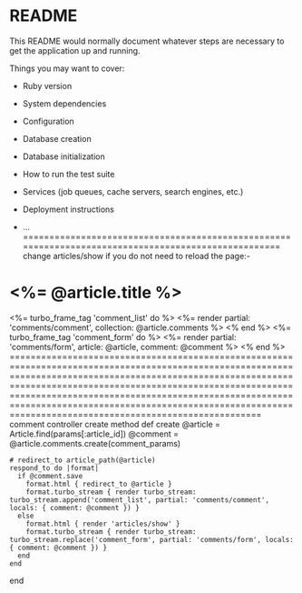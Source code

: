 # README

This README would normally document whatever steps are necessary to get the
application up and running.

Things you may want to cover:

* Ruby version

* System dependencies

* Configuration

* Database creation

* Database initialization

* How to run the test suite

* Services (job queues, cache servers, search engines, etc.)

* Deployment instructions

* ...
====================================================================================================
change articles/show if you do not need to reload the page:-

<div>
  <h1><%= @article.title %></h1>
  <%= turbo_frame_tag 'comment_list' do %>
    <%= render partial: 'comments/comment', collection: @article.comments %>
  <% end %>
  <%= turbo_frame_tag 'comment_form' do %>
    <%= render partial: 'comments/form',  article: @article, comment: @comment %>
  <% end %>
</div>
====================================================================================================================================================================================================================================================================================================================================================================================
comment controller create method 
def create
    @article = Article.find(params[:article_id])
    @comment = @article.comments.create(comment_params)
    
    # redirect_to article_path(@article)
    respond_to do |format|
      if @comment.save
        format.html { redirect_to @article }
        format.turbo_stream { render turbo_stream: turbo_stream.append('comment_list', partial: 'comments/comment', locals: { comment: @comment }) }
      else
        format.html { render 'articles/show' }
        format.turbo_stream { render turbo_stream: turbo_stream.replace('comment_form', partial: 'comments/form', locals: { comment: @comment }) }
      end
    end
  end  
